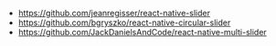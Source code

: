 - https://github.com/jeanregisser/react-native-slider
- https://github.com/bgryszko/react-native-circular-slider
- https://github.com/JackDanielsAndCode/react-native-multi-slider
